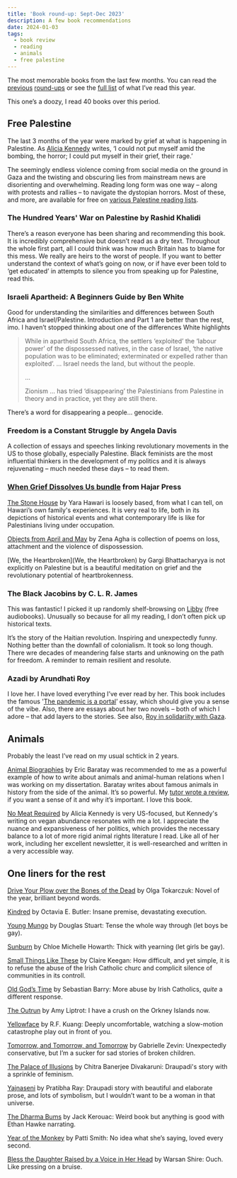 ```yaml
---
title: 'Book round-up: Sept-Dec 2023'
description: A few book recommendations   
date: 2024-01-03
tags:
  - book review 
  - reading
  - animals
  - free palestine
---
```


The most memorable books from the last few months. You can read the [previous](/writing/book-roundup-jan-may-2023) [round-ups](/writing/book-roundup-june-aug-2023) or see the [full list](https://app.thestorygraph.com/books-read/soniaturcotte?year=2023) of what I’ve read this year. 

This one’s a doozy, I read 40 books over this period.

## Free Palestine 

The last 3 months of the year were marked by grief at what is happening in Palestine. As [Alicia Kennedy](https://www.aliciakennedy.news/p/both-joyful-and-killjoy) writes, ‘I could not put myself amid the bombing, the horror; I could put myself in their grief, their rage.’

The seemingly endless violence coming from social media on the ground in Gaza and the twisting and obscuring lies from mainstream news are disorienting and overwhelming. Reading long form was one way – along with protests and rallies – to navigate the dystopian horrors. Most of these, and more, are available for free on [various Palestine reading lists](https://www.are.na/sonia-turcotte/pedagogy-cwxfb2fo-fu).

### The Hundred Years' War on Palestine by Rashid Khalidi 
There’s a reason everyone has been sharing and recommending this book. It is incredibly comprehensive but doesn’t read as a dry text. Throughout the whole first part, all I could think was how much Britain has to blame for this mess. We really are heirs to the worst of people. If you want to better understand the context of what’s going on now, or if have ever been told to ‘get educated’ in attempts to silence you from speaking up for Palestine, read this.

### Israeli Apartheid: A Beginners Guide by Ben White 
Good for understanding the similarities and differences between South Africa and Israel/Palestine. Introduction and Part 1 are better than the rest, imo. I haven’t stopped thinking about one of the differences White highlights

> While in apartheid South Africa, the settlers ‘exploited’ the ‘labour power’ of the dispossessed natives, in the case of Israel, ‘the native population was to be eliminated; exterminated or expelled rather than exploited’. … Israel needs the land, but without the people.
>
> ...
>
> Zionism … has tried ‘disappearing’ the Palestinians from Palestine in theory and in practice, yet they are still there.

There’s a word for disappearing a people… genocide. 

### Freedom is a Constant Struggle by Angela Davis

A collection of essays and speeches linking revolutionary movements in the US to those globally, especially Palestine. Black feminists are the most influential thinkers in the development of my politics and it is always rejuvenating – much needed these days – to read them.


### [When Grief Dissolves Us bundle](https://www.hajarpress.com/bundles/p/when-grief-dissolves-us-bundle) from Hajar Press

[The Stone House](https://www.hajarpress.com/books/the-stone-house) by Yara Hawari is loosely based, from what I can tell, on Hawari’s own family's experiences. It is very real to life, both in its depictions of historical events and what contemporary life is like for Palestinians living under occupation.

[Objects from April and May](https://www.hajarpress.com/books/objects-from-april-and-may) by Zena Agha is collection of poems on loss, attachment and the violence of dispossession.

[We, the Heartbroken](We, the Heartbroken) by Gargi Bhattacharyya is not explicitly on Palestine but is a beautiful meditation on grief and the revolutionary potential of heartbrokenness.

### The Black Jacobins by C. L. R. James

This was fantastic! I picked it up randomly shelf-browsing on [Libby](https://libbyapp.com/interview/welcome#doYouHaveACard) (free audiobooks). Unusually so because for all my reading, I don’t often pick up historical texts. 

It’s the story of the Haitian revolution. Inspiring and unexpectedly funny. Nothing better than the downfall of colonialism. It took so long though. There wre decades of meandering false starts and unknowing on the path for freedom. A reminder to remain resilient and resolute.

### Azadi by Arundhati Roy

I love her. I have loved everything I’ve ever read by her. This book includes the famous '[The pandemic is a portal](https://www.ft.com/content/10d8f5e8-74eb-11ea-95fe-fcd274e920ca)’ essay, which should give you a sense of the vibe. Also, there are essays about her two novels – both of which I adore – that add layers to the stories. See also, [Roy in solidariity with Gaza](https://lithub.com/arundhati-roy-calls-the-siege-of-gaza-a-crime-against-humanity/). 


## Animals

Probably the least I’ve read on my usual schtick in 2 years.

[Animal Biographies](https://ugapress.org/book/9780820362182/animal-biographies/) by Eric Baratay was recommended to me as a powerful example of how to write about animals and animal-human relations when I was working on my dissertation. Baratay writes about famous animals in history from the side of the animal. It’s so powerful. My [tutor wrote a review](https://humanimalia.org/article/view/16715/19527), if you want a sense of it and why it’s important. I love this book.

[No Meat Required](https://alicia-kennedy.com/books) by Alicia Kennedy is very US-focused, but Kennedy's writing on vegan abundance resonates with me a lot. I appreciate the nuance and expansiveness of her politics, which provides the necessary balance to a lot of more rigid animal rights literature I read. Like all of her work, including her excellent newsletter, it is well-researched and written in a very accessible way. 

## One liners for the rest

[Drive Your Plow over the Bones of the Dead](https://app.thestorygraph.com/books/a6945671-a5fe-4551-a4c9-9b213f2955b4) by Olga Tokarczuk: Novel of the year, brilliant beyond words.

[Kindred](https://app.thestorygraph.com/books/3d7e0159-16a5-48f8-b41f-66c96a817fb1) by Octavia E. Butler: Insane premise, devastating execution.

[Young Mungo](https://app.thestorygraph.com/books/26bf42e2-571e-4b88-b92a-f91466d678f3) by Douglas Stuart: Tense the whole way through (let boys be gay).

[Sunburn](https://app.thestorygraph.com/books/dfc96449-adbc-4c90-b8a2-c70062f55d63) by Chloe Michelle Howarth: Thick with yearning (let girls be gay).

[Small Things Like These](https://app.thestorygraph.com/books/5c578246-7c45-44f3-96b5-da6b9cd5b281) by Claire Keegan: How difficult, and yet simple, it is to refuse the abuse of the Irish Catholic churc and complicit silence of communities in its controll.

[Old God’s Time](https://app.thestorygraph.com/books/2b871acd-5c20-4966-be8c-5cf901fe99e1) by Sebastian Barry: More abuse by Irish Catholics, _quite_ a different response.

[The Outrun](https://app.thestorygraph.com/books/b0d0dc31-9d1a-45b4-b5d7-892d35f89aa2 ) by Amy Liptrot: I have a crush on the Orkney Islands now.

[Yellowface](https://app.thestorygraph.com/books/c61a54c1-2dd1-45da-814f-e1e8278a4c68) by R.F. Kuang: Deeply uncomfortable, watching a slow-motion catastrophe play out in front of you.

[Tomorrow, and Tomorrow, and Tomorrow](https://app.thestorygraph.com/books/167cc896-1a42-4383-8189-56630e602911) by Gabrielle Zevin: Unexpectedly conservative, but I’m a sucker for sad stories of broken children.

[The Palace of Illusions](https://app.thestorygraph.com/books/f917ad43-1108-4cff-9b3c-0c36a6418230) by Chitra Banerjee Divakaruni: Draupadi's story with a sprinkle of feminism.

[Yajnaseni](https://app.thestorygraph.com/books/27cf349c-d49c-441c-b397-c0bcad226419) by Pratibha Ray: Draupadi story with beautiful and elaborate prose, and lots of symbolism, but I wouldn’t want to be a woman in that universe.

[The Dharma Bums](https://app.thestorygraph.com/books/c2faf42a-ed22-44a6-a460-a717058a8344) by Jack Kerouac: Weird book but anything is good with Ethan Hawke narrating.

[Year of the Monkey](https://app.thestorygraph.com/books/4c3f91e6-e7bf-4bce-b0e4-d35611b64b71) by Patti Smith: No idea what she’s saying, loved every second.

[Bless the Daughter Raised by a Voice in Her Head](https://app.thestorygraph.com/books/153add7a-954e-47fd-a07a-0cb79e251048) by Warsan Shire: Ouch. Like pressing on a bruise.